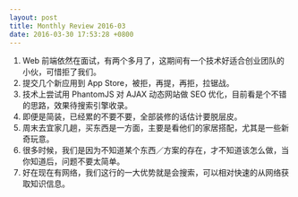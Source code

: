 ```yaml
---
layout: post
title: Monthly Review 2016-03
date: 2016-03-30 17:53:28 +0800
---
```


1. Web 前端依然在面试，有两个多月了，这期间有一个技术好适合创业团队的小伙，可惜拒了我们。
2. 提交几个新应用到 App Store，被拒，再提，再拒，拉锯战。
3. 技术上尝试用 PhantomJS 对 AJAX 动态网站做 SEO 优化，目前看是个不错的思路，效果待搜索引擎收录。
4. 即便是简装，已经累的不要不要，全部装修的话估计要脱层皮。
5. 周末去宜家几趟，买东西是一方面，主要是看他们的家居搭配，尤其是一些新奇玩意。
6. 很多时候，我们是因为不知道某个东西／方案的存在，才不知道该怎么做，当你知道后，问题不要太简单。
7. 好在现在有网络，我们这行的一大优势就是会搜索，可以相对快速的从网络获取知识信息。

